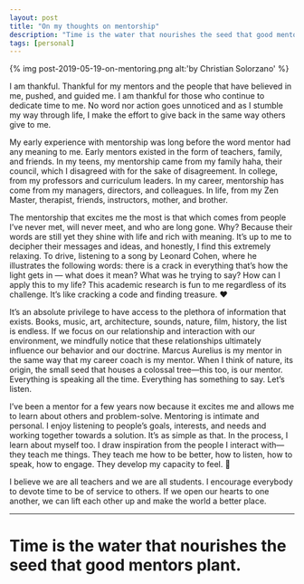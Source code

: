 ```yaml
---
layout: post
title: "On my thoughts on mentorship"
description: "Time is the water that nourishes the seed that good mentors plant."
tags: [personal]
---
```


{% img post-2019-05-19-on-mentoring.png alt:'by Christian Solorzano' %}


I am thankful. Thankful for my mentors and the people that have believed in me, pushed, and guided me. I am thankful for those who continue to dedicate time to me. No word nor action goes unnoticed and as I stumble my way through life, I make the effort to give back in the same way others give to me.

My early experience with mentorship was long before the word mentor had any meaning to me. Early mentors existed in the form of teachers, family, and friends. In my teens, my mentorship came from my family haha, their council, which I disagreed with for the sake of disagreement. In college, from my professors and curriculum leaders. In my career, mentorship has come from my managers, directors, and colleagues. In life, from my Zen Master, therapist, friends, instructors, mother, and brother.

The mentorship that excites me the most is that which comes from people I’ve never met, will never meet, and who are long gone. Why? Because their words are still yet they shine with life and rich with meaning. It’s up to me to decipher their messages and ideas, and honestly, I find this extremely relaxing. To drive, listening to a song by Leonard Cohen, where he illustrates the following words: there is a crack in everything that’s how the light gets in — what does it mean? What was he trying to say? How can I apply this to my life? This academic research is fun to me regardless of its challenge. It’s like cracking a code and finding treasure. ❤️

It’s an absolute privilege to have access to the plethora of information that exists. Books, music, art, architecture, sounds, nature, film, history, the list is endless. If we focus on our relationship and interaction with our environment, we mindfully notice that these relationships ultimately influence our behavior and our doctrine. Marcus Aurelius is my mentor in the same way that my career coach is my mentor. When I think of nature, its origin, the small seed that houses a colossal tree—this too, is our mentor. Everything is speaking all the time. Everything has something to say. Let’s listen.

I’ve been a mentor for a few years now because it excites me and allows me to learn about others and problem-solve. Mentoring is intimate and personal. I enjoy listening to people’s goals, interests, and needs and working together towards a solution. It’s as simple as that. In the process, I learn about myself too. I draw inspiration from the people I interact with—they teach me things. They teach me how to be better, how to listen, how to speak, how to engage. They develop my capacity to feel. 🙏

I believe we are all teachers and we are all students. I encourage everybody to devote time to be of service to others. If we open our hearts to one another, we can lift each other up and make the world a better place.



<hr>

<h1> Time is the water that nourishes the seed that good mentors plant. </h1>

